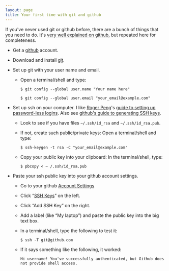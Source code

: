 ```yaml
---
layout: page
title: Your first time with git and github
---
```


If you've never used git or github before, there are a bunch of things
that you need to do.  It's
[very well explained on github](http://help.github.com/articles/set-up-git),
but repeated here for completeness.

- Get a [github](http://github.com) account.
- Download and install [git](http://git-scm.com/downloads).
- Set up git with your user name and email.

  - Open a terminal/shell and type:
  
    ````
    $ git config --global user.name "Your name here"
    ````

    ````
    $ git config --global user.email "your_email@example.com"
    ````

- Set up ssh on your computer.  I like
  [Roger Peng](http://www.biostat.jhsph.edu/~rpeng)'s
  [guide to setting up password-less logins](http://www.biostat.jhsph.edu/bit/nopassword.html).
  Also see [github's guide to generating SSH keys](http://help.github.com/articles/generating-ssh-keys).

  - Look to see if you have files `~/.ssh/id_rsa` and
  `~/.ssh/id_rsa.pub`.
  - If not, create such public/private keys: Open a terminal/shell and type:
  
    ````
    $ ssh-keygen -t rsa -C "your_email@example.com"
    ````

  - Copy your public key into your clipboard: In the terminal/shell, type:
  
    ````
    $ pbcopy < ~ /.ssh/id_rsa.pub
    ````

- Paste your ssh public key into your github account settings.

  - Go to your github [Account Settings](http://github.com/settings/profile)
  - Click &ldquo;[SSH Keys](http://github.com/settings/ssh)&rdquo; on the left.
  - Click &ldquo;Add SSH Key&rdquo; on the right.
  - Add a label (like &ldquo;My laptop&rdquo;) and paste the public
    key into the big text box.
  - In a terminal/shell, type the following to test it:
  
    ````
    $ ssh -T git@github.com
    ````
    
  - If it says something like the following, it worked:
  
    ````
    Hi username! You've successfully authenticated, but Github does
    not provide shell access.
    ````
